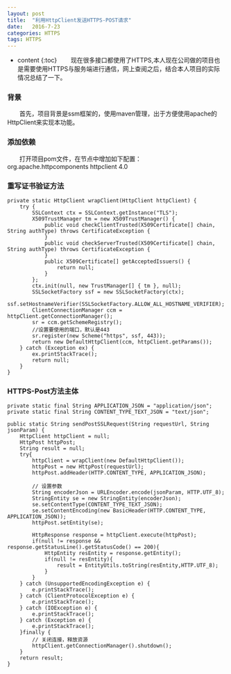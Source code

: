 ```yaml
---
layout: post
title:  "利用HttpClient发送HTTPS-POST请求"
date:   2016-7-23 
categories: HTTPS
tags: HTTPS
---
```


* content
{:toc}
　　现在很多接口都使用了HTTPS,本人现在公司做的项目也是需要使用HTTPS与服务端进行通信，网上查阅之后，结合本人项目的实际情况总结了一下。




### 背景
　　首先，项目背景是ssm框架的，使用maven管理，出于方便使用apache的HttpClient来实现本功能。

### 添加依赖
　　打开项目pom文件，在<dependencies>节点中增加如下配置：   
    <dependency>
    	<groupId>org.apache.httpcomponents</groupId>
    	<artifactId>httpclient</artifactId>
    	<version>4.0</version>
    </dependency>

### 重写证书验证方法
    private static HttpClient wrapClient(HttpClient httpClient) {
	    try {
		    SSLContext ctx = SSLContext.getInstance("TLS");
		    X509TrustManager tm = new X509TrustManager() {
			    public void checkClientTrusted(X509Certificate[] chain, String authType) throws CertificateException {
			    }
			    public void checkServerTrusted(X509Certificate[] chain, String authType) throws CertificateException {
			    }
			    public X509Certificate[] getAcceptedIssuers() {
			    	return null;
			    }
		    };
		    ctx.init(null, new TrustManager[] { tm }, null);
		    SSLSocketFactory ssf = new SSLSocketFactory(ctx);
		    ssf.setHostnameVerifier(SSLSocketFactory.ALLOW_ALL_HOSTNAME_VERIFIER);
		    ClientConnectionManager ccm = httpClient.getConnectionManager();
		    sr = ccm.getSchemeRegistry();
		    //设置要使用的端口，默认是443
		    sr.register(new Scheme("https", ssf, 443));
		    return new DefaultHttpClient(ccm, httpClient.getParams());
	    } catch (Exception ex) {
		    ex.printStackTrace();
		    return null;
	    }
    }

### HTTPS-Post方法主体
    private static final String APPLICATION_JSON = "application/json";
    private static final String CONTENT_TYPE_TEXT_JSON = "text/json";

    public static String sendPostSSLRequest(String requestUrl, String jsonParam) {
	    HttpClient httpClient = null;
	    HttpPost httpPost;
	    String result = null;
	    try{
	        httpClient = wrapClient(new DefaultHttpClient());
	        httpPost = new HttpPost(requestUrl);
	        httpPost.addHeader(HTTP.CONTENT_TYPE, APPLICATION_JSON);
	
	        // 设置参数
	        String encoderJson = URLEncoder.encode(jsonParam, HTTP.UTF_8);
	        StringEntity se = new StringEntity(encoderJson);
	        se.setContentType(CONTENT_TYPE_TEXT_JSON);
	        se.setContentEncoding(new BasicHeader(HTTP.CONTENT_TYPE, APPLICATION_JSON));
	        httpPost.setEntity(se);
	
	        HttpResponse response = httpClient.execute(httpPost);
	        if(null != response && response.getStatusLine().getStatusCode() == 200){
	            HttpEntity resEntity = response.getEntity();
	            if(null != resEntity){
	                result = EntityUtils.toString(resEntity,HTTP.UTF_8);
	            }
	        }
	    } catch (UnsupportedEncodingException e) {
	        e.printStackTrace();
	    } catch (ClientProtocolException e) {
	        e.printStackTrace();
	    } catch (IOException e) {
	        e.printStackTrace();
	    } catch (Exception e) {
	        e.printStackTrace();
	    }finally {
	        // 关闭连接，释放资源
	        httpClient.getConnectionManager().shutdown();
	    }
	    return result;
    }
